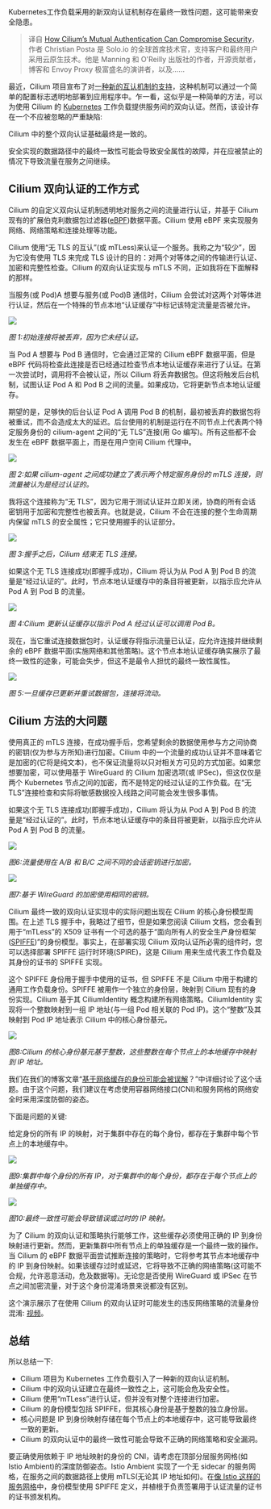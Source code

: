 <!--
title: Cilium双向认证可能带来安全隐患
cover: https://cdn.thenewstack.io/media/2023/11/de3dd6d2-mutual-authentication-1024x683.jpg
-->

Kubernetes工作负载采用的新双向认证机制存在最终一致性问题，这可能带来安全隐患。

> 译自 [How Cilium’s Mutual Authentication Can Compromise Security](https://thenewstack.io/how-ciliums-mutual-authentication-can-compromise-security/)，作者 Christian Posta 是 Solo.io 的全球首席技术官，支持客户和最终用户采用云原生技术。他是 Manning 和 O'Reilly 出版社的作者，开源贡献者，博客和 Envoy Proxy 极富盛名的演讲者，以及......

最近，Cilium 项目宣布了对[一种新的互认机制的支持](https://docs.cilium.io/en/latest/network/servicemesh/mutual-authentication/mutual-authentication/)，这种机制可以通过一个简单的配置标志透明地部署到应用程序中。乍一看，这似乎是一种简单的方法，可以为使用 Cilium 的 [Kubernetes](https://thenewstack.io/kubernetes/) 工作负载提供服务间的双向认证。然而，该设计存在一个不应被忽略的严重缺陷:

Cilium 中的整个双向认证基础最终是一致的。

安全实现的数据路径中的最终一致性可能会导致安全属性的故障，并在应被禁止的情况下导致流量在服务之间继续。

## Cilium 双向认证的工作方式

Cilium 的自定义双向认证机制透明地对服务之间的流量进行认证，并基于 Cilium 现有的扩展伯克利数据包过滤器([eBPF](https://thenewstack.io/ebpf-offers-a-new-way-to-secure-cloud-native-systems/))数据平面。Cilium 使用 eBPF 来实现服务网络、网络策略和连接处理等功能。

Cilium 使用“无 TLS 的互认”(或 mTLess)来认证一个服务。我称之为“较少”，因为它没有使用 TLS 来完成 TLS 设计的目的：对两个对等体之间的传输进行认证、加密和完整性检查。Cilium 的双向认证实现与 mTLS 不同，正如我将在下面解释的那样。

当服务(或 Pod)A 想要与服务(或 Pod)B 通信时，Cilium 会尝试对这两个对等体进行认证，然后在一个特殊的节点本地“认证缓存”中标记该特定流量是否被允许。

![](https://cdn.thenewstack.io/media/2023/11/62c230c4-initial-connection-dropped_1.png)

*图 1:初始连接将被丢弃，因为它未经认证。*

当 Pod A 想要与 Pod B 通信时，它会通过正常的 Cilium eBPF 数据平面，但是 eBPF 代码将检查此连接是否已经通过检查节点本地认证缓存来进行了认证。在第一次尝试时，调用将不会被认证，所以 Cilium 将丢弃数据包。但这将触发后台机制，试图认证 Pod A 和 Pod B 之间的流量。如果成功，它将更新节点本地认证缓存。

期望的是，足够快的后台认证 Pod A 调用 Pod B 的机制，最初被丢弃的数据包将被重试，而不会造成太大的延迟。后台使用的机制是运行在不同节点上代表两个特定服务身份的 cilium-agent 之间的“无 TLS”连接(用 Go 编写)。所有这些都不会发生在 eBPF 数据平面上，而是在用户空间 Cilium 代理中。

![](https://cdn.thenewstack.io/media/2023/11/de3d68bb-authenticated-flow_2.png)

*图 2:如果 cilium-agent 之间成功建立了表示两个特定服务身份的 mTLS 连接，则流量被认为是经过认证的。*

我将这个连接称为“无 TLS”，因为它用于测试认证并立即关闭，协商的所有会话密钥用于加密和完整性也被丢弃。也就是说，Cilium 不会在连接的整个生命周期内保留 mTLS 的安全属性；它只使用握手的认证部分。

![](https://cdn.thenewstack.io/media/2023/11/991c4115-lacky-connection-ends_3.png)

*图 3:握手之后，Cilium 结束无 TLS 连接。*

如果这个无 TLS 连接成功(即握手成功)，Cilium 将认为从 Pod A 到 Pod B 的流量是“经过认证的”。此时，节点本地认证缓存中的条目将被更新，以指示应允许从 Pod A 到 Pod B 的流量。

![](https://cdn.thenewstack.io/media/2023/11/792b9e31-auth-cache-updated_4.png)

*图 4:Cilium 更新认证缓存以指示 Pod A 经过认证可以调用 Pod B。*

现在，当它重试连接数据包时，认证缓存将指示流量已认证，应允许连接并继续剩余的 eBPF 数据平面(实施网络和其他策略)。这个节点本地认证缓存确实展示了最终一致性的迹象，可能会失步，但这不是最令人担忧的最终一致性属性。

![](https://cdn.thenewstack.io/media/2023/11/cbc146ff-connection-flows_5.png)

*图 5:一旦缓存已更新并重试数据包，连接将流动。*

## Cilium 方法的大问题

使用真正的 mTLS 连接，在成功握手后，您希望剩余的数据使用参与方之间协商的密钥(仅为参与方所知)进行加密。Cilium 中的一个流量的成功认证并不意味着它是加密的(它将是纯文本)，也不保证流量将以只对相关方可见的方式加密。如果您想要加密，可以使用基于 WireGuard 的 Cilium 加密选项(或 IPSec)，但这仅仅是两个 Kubernetes 节点之间的加密，而不是特定的经过认证的工作负载。在“无 TLS”连接检查和实际将敏感数据投入线路之间可能会发生很多事情。

如果这个无 TLS 连接成功(即握手成功)，Cilium 将认为从 Pod A 到 Pod B 的流量是“经过认证的”。此时，节点本地认证缓存中的条目将被更新，以指示应允许从 Pod A 到 Pod B 的流量。

![](https://cdn.thenewstack.io/media/2023/11/8aacad10-different-session-keys_6.png)

*图6:流量使用在 A/B 和 B/C 之间不同的会话密钥进行加密。*

![](https://cdn.thenewstack.io/media/2023/11/ea61c30c-wireguard-encrypted_7.png)

*图7:基于 WireGuard 的加密使用相同的密钥。*

Cilium 最终一致的双向认证实现中的实际问题出现在 Cilium 的核心身份模型周围。在上述 TLS 握手中，我略过了细节，但是如果您阅读 Cilium 文档，您会看到用于“mTLess”的 X509 证书有一个可选的基于“面向所有人的安全生产身份框架([SPIFFE](https://thenewstack.io/the-rise-of-workload-identity-in-cloud-native-with-spiffe-spire/))”的身份模型。事实上，在部署实现 Cilium 双向认证所必需的组件时，您可以选择部署 SPIFFE 运行时环境(SPIRE)，这是 Cilium 用来生成代表工作负载及其身份的证书的 SPIFFE 实现。

这个 SPIFFE 身份用于握手中使用的证书，但 SPIFFE 不是 Cilium 中用于构建的通用工作负载身份。SPIFFE 被用作一个独立的身份层，映射到 Cilium 现有的身份实现。Cilium 基于其 CiliumIdentity 概念构建所有网络策略。CiliumIdentity 实现将一个整数映射到一组 IP 地址(与一组 Pod 相关联的 Pod IP)。这个“整数”及其映射到 Pod IP 地址表示 Cilium 中的核心身份基元。

![](https://cdn.thenewstack.io/media/2023/11/ae733df8-core-identity-integers_8.png)

*图8:Cilium 的核心身份基元基于整数，这些整数在每个节点上的本地缓存中映射到 IP 地址。*

我们在我们的博客文章“[基于网络缓存的身份可能会被误解](https://www.solo.io/blog/could-network-cache-based-identity-be-mistaken/)？”中详细讨论了这个话题。由于这个问题，我们建议在考虑使用容器网络接口(CNI)和服务网格的网络安全时采用深度防御的姿态。

下面是问题的关键:

给定身份的所有 IP 的映射，对于集群中存在的每个身份，都存在于集群中每个节点上的本地缓存中。

![](https://cdn.thenewstack.io/media/2023/11/e57a167b-ips-in-separate-cache_9.png)

*图9:集群中每个身份的所有 IP，对于集群中的每个身份，都存在于每个节点上的单独缓存中。*

![](https://cdn.thenewstack.io/media/2023/11/8c87d70a-eventual-consistency_10.png)

*图10:最终一致性可能会导致错误或过时的 IP 映射。*

为了 Cilium 的双向认证和策略执行能够工作，这些缓存必须使用正确的 IP 到身份映射进行更新。然而，更新集群中所有节点上的单独缓存是一个最终一致的操作。当 Cilium 的 eBPF 数据平面尝试推断连接的策略时，它将参考其节点本地缓存中的 IP 到身份映射。如果该缓存过时或延迟，它将导致不正确的网络策略(这可能不合规，允许恶意活动，危及数据等)。无论您是否使用 WireGuard 或 IPSec 在节点之间加密流量，对于这个身份混淆场景来说都没有区别。

这个演示展示了在使用 Cilium 的双向认证时可能发生的违反网络策略的流量身份混淆: [视频](https://youtu.be/RpvkxfiwYFI)。

## 总结

所以总结一下:

- Cilium 项目为 Kubernetes 工作负载引入了一种新的双向认证机制。
- Cilium 中的双向认证建立在最终一致性之上，这可能会危及安全性。
- Cilium 使用“mTLess”进行认证，但并没有对整个连接进行加密。
- Cilium 的身份模型包括 SPIFFE，但其核心身份是基于整数的独立身份层。
- 核心问题是 IP 到身份映射存储在每个节点上的本地缓存中，这可能导致最终一致的更新。
- Cilium 的双向认证中的最终一致性可能会导致不正确的网络策略和安全漏洞。

要正确使用依赖于 IP 地址映射的身份的 CNI，请考虑在顶部分层服务网格(如 Istio Ambient)的深度防御姿态。Istio Ambient 实现了一个无 sidecar 的服务网格，在服务之间的数据路径上使用 mTLS(无论其 IP 地址如何)。在[像 Istio 这样的服务网格](https://thenewstack.io/solo-io-istio-is-winning-the-service-mesh-war/)中，身份模型使用 SPIFFE 定义，并植根于负责签署用于认证流量的证书的证书颁发机构。

